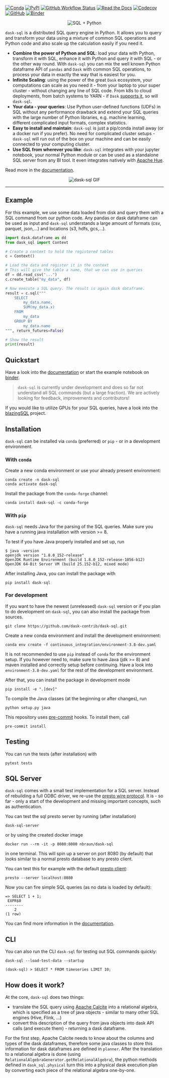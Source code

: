 [![Conda](https://img.shields.io/conda/v/conda-forge/dask-sql)](https://anaconda.org/conda-forge/dask-sql)
[![PyPI](https://img.shields.io/pypi/v/dask-sql?logo=pypi)](https://pypi.python.org/pypi/dask-sql/)
[![GitHub Workflow Status](https://img.shields.io/github/workflow/status/dask-contrib/dask-sql/Test?logo=github)](https://github.com/dask-contrib/dask-sql/actions)
[![Read the Docs](https://img.shields.io/readthedocs/dask-sql)](https://dask-sql.readthedocs.io/en/latest/)
[![Codecov](https://img.shields.io/codecov/c/github/dask-contrib/dask-sql?logo=codecov)](https://codecov.io/gh/dask-contrib/dask-sql)
[![GitHub](https://img.shields.io/github/license/dask-contrib/dask-sql)](https://github.com/dask-contrib/dask-sql/blob/main/LICENSE.txt)
[![Binder](https://mybinder.org/badge_logo.svg)](https://mybinder.org/v2/gh/dask-contrib/dask-sql-binder/main?urlpath=lab)

<div align="center">
    <img src="./.github/heart.png" alt="SQL + Python">
</div>

`dask-sql` is a distributed SQL query engine in Python.
It allows you to query and transform your data using a mixture of
common SQL operations and Python code and also scale up the calculation easily
if you need it.

* **Combine the power of Python and SQL**: load your data with Python, transform it with SQL, enhance it with Python and query it with SQL - or the other way round.
  With `dask-sql` you can mix the well known Python dataframe API of `pandas` and `Dask` with common SQL operations, to
  process your data in exactly the way that is easiest for you.
* **Infinite Scaling**: using the power of the great `Dask` ecosystem, your computations can scale as you need it - from your laptop to your super cluster - without changing any line of SQL code. From k8s to cloud deployments, from batch systems to YARN - if `Dask` [supports it](https://docs.dask.org/en/latest/setup.html), so will `dask-sql`.
* **Your data - your queries**: Use Python user-defined functions (UDFs) in SQL without any performance drawback and extend your SQL queries with the large number of Python libraries, e.g. machine learning, different complicated input formats, complex statistics.
* **Easy to install and maintain**: `dask-sql` is just a pip/conda install away (or a docker run if you prefer). No need for complicated cluster setups - `dask-sql` will run out of the box on your machine and can be easily connected to your computing cluster.
* **Use SQL from wherever you like**: `dask-sql` integrates with your jupyter notebook, your normal Python module or can be used as a standalone SQL server from any BI tool. It even integrates natively with [Apache Hue](https://gethue.com/).

Read more in the [documentation](https://dask-sql.readthedocs.io/en/latest/).

<div align="center">
    <img src="./.github/animation.gif" alt="dask-sql GIF">
</div>

---

## Example

For this example, we use some data loaded from disk and query them with a SQL command from our python code.
Any pandas or dask dataframe can be used as input and ``dask-sql`` understands a large amount of formats (csv, parquet, json,...) and locations (s3, hdfs, gcs,...).

```python
import dask.dataframe as dd
from dask_sql import Context

# Create a context to hold the registered tables
c = Context()

# Load the data and register it in the context
# This will give the table a name, that we can use in queries
df = dd.read_csv("...")
c.create_table("my_data", df)

# Now execute a SQL query. The result is again dask dataframe.
result = c.sql("""
    SELECT
        my_data.name,
        SUM(my_data.x)
    FROM
        my_data
    GROUP BY
        my_data.name
""", return_futures=False)

# Show the result
print(result)
```

## Quickstart

Have a look into the [documentation](https://dask-sql.readthedocs.io/en/latest/) or start the example notebook on [binder](https://mybinder.org/v2/gh/dask-contrib/dask-sql-binder/main?urlpath=lab).


> `dask-sql` is currently under development and does so far not understand all SQL commands (but a large fraction).
We are actively looking for feedback, improvements and contributors!

If you would like to utilize GPUs for your SQL queries, have a look into the [blazingSQL](https://github.com/BlazingDB/blazingsql) project.


## Installation

`dask-sql` can be installed via `conda` (preferred) or `pip` - or in a development environment.

### With `conda`

Create a new conda environment or use your already present environment:

    conda create -n dask-sql
    conda activate dask-sql

Install the package from the `conda-forge` channel:

    conda install dask-sql -c conda-forge

### With `pip`

`dask-sql` needs Java for the parsing of the SQL queries.
Make sure you have a running java installation with version >= 8.

To test if you have Java properly installed and set up, run

    $ java -version
    openjdk version "1.8.0_152-release"
    OpenJDK Runtime Environment (build 1.8.0_152-release-1056-b12)
    OpenJDK 64-Bit Server VM (build 25.152-b12, mixed mode)

After installing Java, you can install the package with

    pip install dask-sql

### For development

If you want to have the newest (unreleased) `dask-sql` version or if you plan to do development on `dask-sql`, you can also install the package from sources.

    git clone https://github.com/dask-contrib/dask-sql.git

Create a new conda environment and install the development environment:

    conda env create -f continuous_integration/environment-3.8-dev.yaml

It is not recommended to use `pip` instead of `conda` for the environment setup.
If you however need to, make sure to have Java (jdk >= 8) and maven installed and correctly setup before continuing.
Have a look into `environment-3.8-dev.yaml` for the rest of the development environment.

After that, you can install the package in development mode

    pip install -e ".[dev]"

To compile the Java classes (at the beginning or after changes), run

    python setup.py java

This repository uses [pre-commit](https://pre-commit.com/) hooks. To install them, call

    pre-commit install

## Testing

You can run the tests (after installation) with

    pytest tests

## SQL Server

`dask-sql` comes with a small test implementation for a SQL server.
Instead of rebuilding a full ODBC driver, we re-use the [presto wire protocol](https://github.com/prestodb/presto/wiki/HTTP-Protocol).
It is - so far - only a start of the development and missing important concepts, such as
authentication.

You can test the sql presto server by running (after installation)

    dask-sql-server

or by using the created docker image

    docker run --rm -it -p 8080:8080 nbraun/dask-sql

in one terminal. This will spin up a server on port 8080 (by default)
that looks similar to a normal presto database to any presto client.

You can test this for example with the default [presto client](https://prestosql.io/docs/current/installation/cli.html):

    presto --server localhost:8080

Now you can fire simple SQL queries (as no data is loaded by default):

    => SELECT 1 + 1;
     EXPR$0
    --------
        2
    (1 row)

You can find more information in the [documentation](https://dask-sql.readthedocs.io/en/latest/pages/server.html).

## CLI

You can also run the CLI `dask-sql` for testing out SQL commands quickly:

    dask-sql --load-test-data --startup

    (dask-sql) > SELECT * FROM timeseries LIMIT 10;

## How does it work?

At the core, `dask-sql` does two things:

- translate the SQL query using [Apache Calcite](https://calcite.apache.org/) into a relational algebra, which is specified as a tree of java objects - similar to many other SQL engines (Hive, Flink, ...)
- convert this description of the query from java objects into dask API calls (and execute them) - returning a dask dataframe.

For the first step, Apache Calcite needs to know about the columns and types of the dask dataframes, therefore some java classes to store this information for dask dataframes are defined in `planner`.
After the translation to a relational algebra is done (using `RelationalAlgebraGenerator.getRelationalAlgebra`), the python methods defined in `dask_sql.physical` turn this into a physical dask execution plan by converting each piece of the relational algebra one-by-one.

